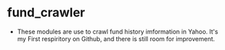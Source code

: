 # fund_crawler
* These modules are use to crawl fund history imformation in Yahoo.
It's my First respiritory on Github, and there is still room for improvement.
